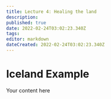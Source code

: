 ```yaml
---
title: Lecture 4: Healing the land
description: 
published: true
date: 2022-02-24T03:02:23.340Z
tags: 
editor: markdown
dateCreated: 2022-02-24T03:02:23.340Z
---
```


# Iceland Example
Your content here